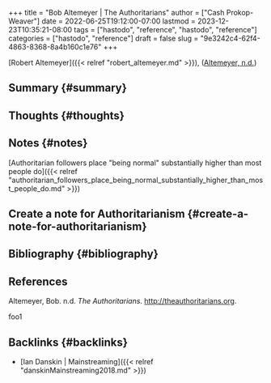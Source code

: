 +++
title = "Bob Altemeyer | The Authoritarians"
author = ["Cash Prokop-Weaver"]
date = 2022-06-25T19:12:00-07:00
lastmod = 2023-12-23T10:35:21-08:00
tags = ["hastodo", "reference", "hastodo", "reference"]
categories = ["hastodo", "reference"]
draft = false
slug = "9e3242c4-62f4-4863-8368-8a4b160c1e76"
+++

[Robert Altemeyer]({{< relref "robert_altemeyer.md" >}}), (<a href="#citeproc_bib_item_1">Altemeyer, n.d.</a>)


## Summary {#summary}


## Thoughts {#thoughts}


## Notes {#notes}

[Authoritarian followers place "being normal" substantially higher than most people do]({{< relref "authoritarian_followers_place_being_normal_substantially_higher_than_most_people_do.md" >}})


## Create a note for Authoritarianism {#create-a-note-for-authoritarianism}


## Bibliography {#bibliography}

## References

<style>.csl-entry{text-indent: -1.5em; margin-left: 1.5em;}</style><div class="csl-bib-body">
  <div class="csl-entry"><a id="citeproc_bib_item_1"></a>Altemeyer, Bob. n.d. <i>The Authoritarians</i>. <a href="http://theauthoritarians.org">http://theauthoritarians.org</a>.</div>
</div>

foo1


## Backlinks {#backlinks}

-   [Ian Danskin | Mainstreaming]({{< relref "danskinMainstreaming2018.md" >}})
